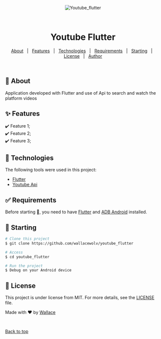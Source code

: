 <div align="center" id="top"> 
  <img src="./.github/app.gif" alt="Youtube_flutter" />

  &#xa0;

  <!-- <a href="https://youtube_flutter.netlify.app">Demo</a> -->
</div>

<h1 align="center">Youtube Flutter</h1>

<!-- Status -->

<!-- <h4 align="center"> 
	🚧  Youtube_flutter 🚀 Under construction...  🚧
</h4> 

<hr> -->

<p align="center">
  <a href="#dart-about">About</a> &#xa0; | &#xa0; 
  <a href="#sparkles-features">Features</a> &#xa0; | &#xa0;
  <a href="#rocket-technologies">Technologies</a> &#xa0; | &#xa0;
  <a href="#white_check_mark-requirements">Requirements</a> &#xa0; | &#xa0;
  <a href="#checkered_flag-starting">Starting</a> &#xa0; | &#xa0;
  <a href="#memo-license">License</a> &#xa0; | &#xa0;
  <a href="https://github.com/wallacewolv" target="_blank">Author</a>
</p>

<br>

## :dart: About ##

Application developed with Flutter and use of Api to search and watch the platform videos

## :sparkles: Features ##

:heavy_check_mark: Feature 1;\
:heavy_check_mark: Feature 2;\
:heavy_check_mark: Feature 3;

## :rocket: Technologies ##

The following tools were used in this project:

- [Flutter](https://flutter.dev/)
- [Youtube Api](https://pub.dev/packages/youtube_explode_dart)

## :white_check_mark: Requirements ##

Before starting :checkered_flag:, you need to have [Flutter](https://flutter.dev/)  and [ADB Android](https://developer.android.com/studio/command-line/adb?hl=pt-br) installed.

## :checkered_flag: Starting ##

```bash
# Clone this project
$ git clone https://github.com/wallacewolv/youtube_flutter

# Access
$ cd youtube_flutter

# Run the project
$ Debug on your Android device

```

## :memo: License ##

This project is under license from MIT. For more details, see the [LICENSE](LICENSE) file.


Made with :heart: by <a href="https://github.com/wallacewolv" target="_blank"> Wallace</a>

&#xa0;

<a href="#top">Back to top</a>
